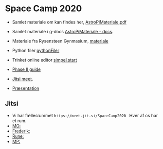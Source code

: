# Space Camp 2020

* Samlet materiale om kan findes her, [AstroPiMateriale.pdf](/AstroPiMateriale.pdf)
* Samlet materiale i g-docs [AstroPiMateriale - docs](https://docs.google.com/document/d/1TvWkbjJ-wwO4O2CT9xOwN_tYdI0_nd-l7zSaXgmFQ2A/edit?usp=sharing).

* Materiale fra Rysensteen Gynmasium, [materiale](/materiale)


* Python filer [pythonFiler](/pythonFiler)

* Trinket online editor [simpel start](https://trinket.io/library/trinkets/d49addc48b)

* [Phase II guide](https://projects.raspberrypi.org/en/projects/code-for-your-astro-pi-mission-space-lab-experiment)
* [Jitsi meet](https://jitsi.org/).
* [Præsentation](/spaceCamp/SpaceCamp2020.pdf)

## Jitsi
* Vi har fællesrummet ```https://meet.jit.si/SpaceCamp2020 ```
Hver af os har et rum.
* [MO:](https://meet.jit.si/AstropiMohammad)
* [Frederik:](https://meet.jit.si/AstropiFrederik)
* [Rune:](https://meet.jit.si/AstroPIRune)
* [MP:](https://meet.jit.si/astropiMP)
